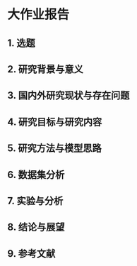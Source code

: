 # 大作业报告

## 1. 选题

## 2. 研究背景与意义

## 3. 国内外研究现状与存在问题

## 4. 研究目标与研究内容

## 5. 研究方法与模型思路

## 6. 数据集分析

## 7. 实验与分析

## 8. 结论与展望

## 9. 参考文献